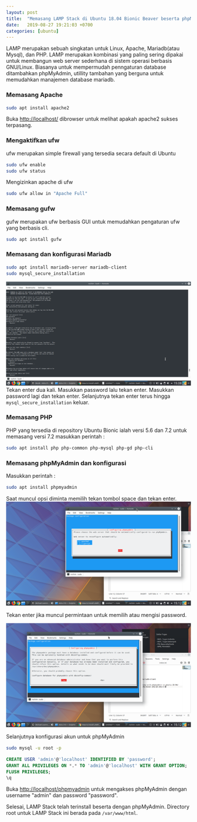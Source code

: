 ```yaml
---
layout: post
title:  "Memasang LAMP Stack di Ubuntu 18.04 Bionic Beaver beserta phpMyAdmin"
date:   2019-08-27 19:21:03 +0700
categories: [ubuntu]
---
```


LAMP merupakan sebuah singkatan untuk Linux, Apache, Mariadb(atau Mysql), dan PHP. LAMP merupakan kombinasi yang paling sering dipakai untuk membangun web server sederhana di sistem operasi berbasis GNU/Linux. Biasanya untuk mempermudah penngaturan database ditambahkan phpMyAdmin, utillity tambahan yang berguna untuk memudahkan manajemen database mariadb.

### Memasang Apache
```bash
sudo apt install apache2
```
Buka [http://localhost/](http://localhost/) dibrowser untuk melihat apakah apache2 sukses terpasang.

### Mengaktifkan ufw
ufw merupakan simple firewall yang tersedia secara default di Ubuntu
```bash
sudo ufw enable
sudo ufw status
```
Mengizinkan apache di ufw
```bash
sudo ufw allow in "Apache Full"
```

### Memasang gufw
gufw merupakan ufw berbasis GUI untuk memudahkan pengaturan ufw yang berbasis cli.
```bash
sudo apt install gufw
```

### Memasang dan konfigurasi Mariadb
```bash
sudo apt install mariadb-server mariadb-client
sudo mysql_secure_installation
```

![Screenshot mysql_secure_installation](/images/ssmariadb.png)
Tekan enter dua kali. Masukkan password lalu tekan enter. Masukkan password lagi dan tekan enter. Selanjutnya tekan enter terus hingga `mysql_secure_installation` keluar.

### Memasang PHP
PHP yang tersedia di repository Ubuntu Bionic ialah versi 5.6 dan 7.2 untuk memasang versi 7.2 masukkan perintah :

```bash
sudo apt install php php-common php-mysql php-gd php-cli
```

### Memasang phpMyAdmin dan konfigurasi
Masukkan perintah : 

```bash
sudo apt install phpmyadmin
```
Saat muncul opsi diminta memilih tekan tombol space dan tekan enter.
![Screenshot pemasangan phpMyAdmin](/images/ssphpma.png)

Tekan enter jika muncul permintaan untuk memilih atau mengisi password.

![Screenshot pemasangan phpMyAdmin](/images/ssphpma2.png)

Selanjutnya konfigurasi akun untuk phpMyAdmin

```bash
sudo mysql -u root -p

```
```sql
CREATE USER 'admin'@'localhost' IDENTIFIED BY 'password';
GRANT ALL PRIVILEGES ON *.* TO 'admin'@'localhost' WITH GRANT OPTION;
FLUSH PRIVILEGES;
\q
```

Buka [http://localhost/phpmyadmin](http://localhost/phpmyadmin) untuk mengakses phpMyAdmin dengan username "admin" dan password "password".

Selesai, LAMP Stack telah terinstall beserta dengan phpMyAdmin. Directory root untuk LAMP Stack ini berada pada `/var/www/html`.